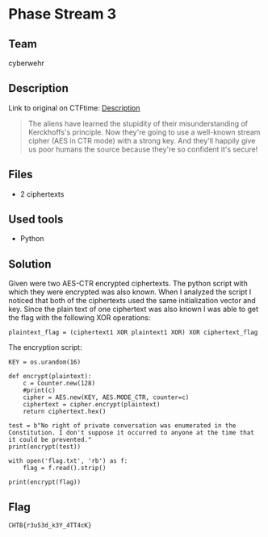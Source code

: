 # Phase Stream 3
## Team
cyberwehr

## Description
Link to original on CTFtime: [Description](https://ctftime.org/task/15690 "CTFtime challenge description")

> The aliens have learned the stupidity of their misunderstanding of Kerckhoffs's principle. Now they're going to use a well-known stream cipher (AES in CTR mode) with a strong key. And they'll happily give us poor humans the source because they're so confident it's secure!

## Files
- 2 ciphertexts

## Used tools
- Python

## Solution

Given were two AES-CTR encrypted ciphertexts. The python script with which they were encrypted was also known.
When I analyzed the script I noticed that both of the ciphertexts used the same initialization vector and key.
Since the plain text of one ciphertext was also known I was able to get the flag with the following XOR operations:

```
plaintext_flag = (ciphertext1 XOR plaintext1 XOR) XOR ciphertext_flag
```

The encryption script:
```
KEY = os.urandom(16)

def encrypt(plaintext):
    c = Counter.new(128)
    #print(c)
    cipher = AES.new(KEY, AES.MODE_CTR, counter=c)
    ciphertext = cipher.encrypt(plaintext)
    return ciphertext.hex()

test = b"No right of private conversation was enumerated in the Constitution. I don't suppose it occurred to anyone at the time that it could be prevented."
print(encrypt(test))

with open('flag.txt', 'rb') as f:
    flag = f.read().strip()

print(encrypt(flag))
```

## Flag
```
CHTB{r3u53d_k3Y_4TT4cK}
```
